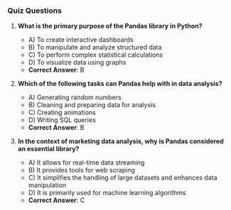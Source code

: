 ### Quiz Questions ###

1. **What is the primary purpose of the Pandas library in Python?**  
   - A) To create interactive dashboards  
   - B) To manipulate and analyze structured data  
   - C) To perform complex statistical calculations  
   - D) To visualize data using graphs  
   - **Correct Answer**: B

2. **Which of the following tasks can Pandas help with in data analysis?**  
   - A) Generating random numbers  
   - B) Cleaning and preparing data for analysis  
   - C) Creating animations  
   - D) Writing SQL queries  
   - **Correct Answer**: B

3. **In the context of marketing data analysis, why is Pandas considered an essential library?**  
   - A) It allows for real-time data streaming  
   - B) It provides tools for web scraping  
   - C) It simplifies the handling of large datasets and enhances data manipulation  
   - D) It is primarily used for machine learning algorithms  
   - **Correct Answer**: C